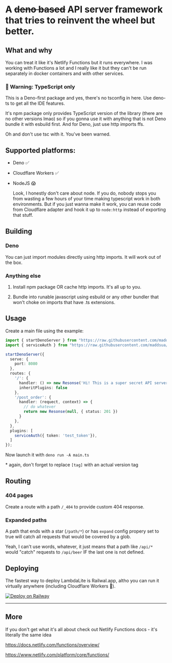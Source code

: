 # A ~~deno based~~ API server framework that tries to reinvent the wheel but better.

## What and why

You can treat it like it's Netlify Functions but it runs everywhere. I was working with Functions a lot and I really like it but they can't be run separately in docker containers and with other services.

### 🚨 Warning: TypeScript only

This is a Deno-first package and yes, there's no tsconfig in here. Use deno-ts to get all the IDE features.

It's npm package only provides TypeScript version of the library (there are no other versions lmao) so if you gonna use it with anything that is not Deno bundle it with esbuild first. And for Deno, just use http imports ffs.

Oh and don't use tsc with it. You've been warned.

## Supported platforms: 

- Deno ✅

- Cloudflare Workers ✅

- NodeJS 😱

	Look, I honestly don't care about node. If you do, nobody stops you from wasting a few hours of your time making typescript work in both environments. But if you just wanna make it work, you can reuse code from Cloudflare adapter and hook it up to `node:http` instead of exporting that stuff.

## Building

### Deno

You can just import modules directly using http imports. It will work out of the box.

### Anything else

1. Install npm package OR cache http imports. It's all up to you.

2. Bundle into runable javascript using esbuild or any other bundler that won't choke on imports that have .ts extensions.

## Usage

Create a main file using the example:

```typescript
import { startDenoServer } from "https://raw.githubusercontent.com/maddsua/lambda-lite/[tag]/adapters.mod.ts";
import { serviceAuth } from "https://raw.githubusercontent.com/maddsua/lambda-lite/[tag]/plugins.mod.ts";

startDenoServer({
  serve: {
    port: 8080
  },
  routes: {
    '/': {
      handler: () => new Resonse('Hi! This is a super secret API server xD'),
	  inheritPlugins: false
    },
    '/post_order': {
      handler: (requect, context) => {
        // do whatever
        return new Resonse(null, { status: 201 })
      }
    },
  },
  plugins: [
    serviceAuth({ token: 'test_token'}),
  ]
});

```

Now launch it with `deno run -A main.ts`

\* again, don't forget to replace `[tag]` with an actual version tag

## Routing

### 404 pages

Create a route with a path `/_404` to provide custom 404 response.

### Expanded paths

A path that ends with a star (`/path/*`) or has `expand` config propery set to true will catch all requests that would be covered by a glob.

Yeah, I can't use words, whatever, it just means that a path like `/api/*` would "catch" requests to `/api/beer` IF the last one is not defined.

## Deploying

The fastest way to deploy LambdaLite is Railwal.app, altho you can run it virtually anywhere (including Cloudflare Workers 🤠).

[![Deploy on Railway](https://railway.app/button.svg)](https://railway.app/template/YslOZk?referralCode=Mi0Jqj)

---

## More

If you don't get what it's all about check out Netlify Functions docs - it's literally the same idea

https://docs.netlify.com/functions/overview/

https://www.netlify.com/platform/core/functions/
